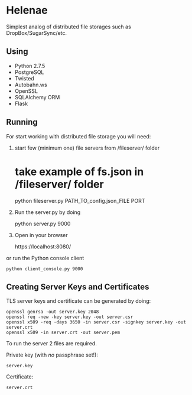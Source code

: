 Helenae
=======

Simplest analog of distributed file storages such as DropBox/SugarSync/etc.

Using
-------
- Python 2.7.5
- PostgreSQL
- Twisted
- Autobahn.ws
- OpenSSL
- SQLAlchemy ORM
- Flask

Running
-------

For start working with distributed file storage you will need:  
1) start few (minimum one) file servers from /fileserver/ folder

    # take example of fs.json in /fileserver/ folder
    python fileserver.py PATH_TO_config.json_FILE PORT

2) Run the server.py by doing

    python server.py 9000

3) Open in your browser

    https://localhost:8080/
    
or run the Python console client

    python client_console.py 9000


Creating Server Keys and Certificates
-------------------------------------

TLS server keys and certificate can be generated by doing:

	openssl genrsa -out server.key 2048
	openssl req -new -key server.key -out server.csr
	openssl x509 -req -days 3650 -in server.csr -signkey server.key -out server.crt
	openssl x509 -in server.crt -out server.pem

To run the server 2 files are required.

Private key (with *no* passphrase set!):

	server.key

Certificate:

	server.crt

